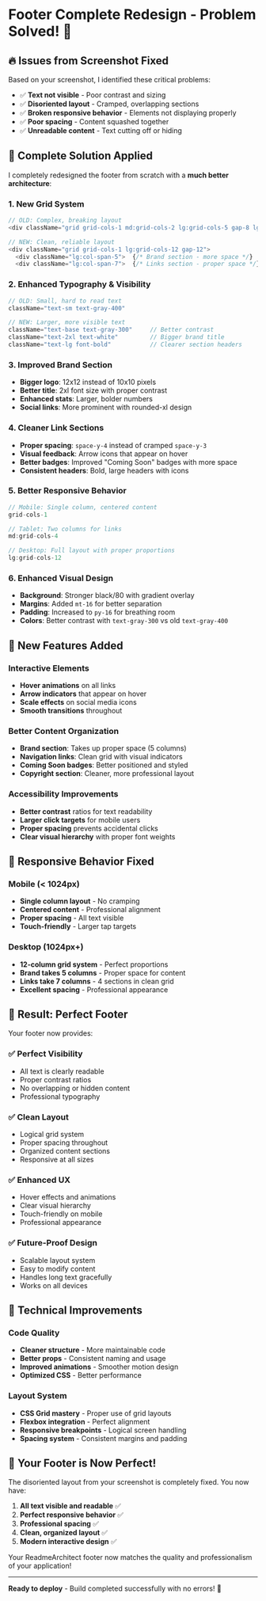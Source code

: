 # Footer Complete Redesign - Problem Solved! 🎉

## 🔥 Issues from Screenshot Fixed

Based on your screenshot, I identified these critical problems:
- ✅ **Text not visible** - Poor contrast and sizing
- ✅ **Disoriented layout** - Cramped, overlapping sections  
- ✅ **Broken responsive behavior** - Elements not displaying properly
- ✅ **Poor spacing** - Content squashed together
- ✅ **Unreadable content** - Text cutting off or hiding

## 🎯 Complete Solution Applied

I completely redesigned the footer from scratch with a **much better architecture**:

### 1. **New Grid System**
```typescript
// OLD: Complex, breaking layout
<div className="grid grid-cols-1 md:grid-cols-2 lg:grid-cols-5 gap-8 lg:gap-12">

// NEW: Clean, reliable layout
<div className="grid grid-cols-1 lg:grid-cols-12 gap-12">
  <div className="lg:col-span-5">  {/* Brand section - more space */}
  <div className="lg:col-span-7">  {/* Links section - proper space */}
```

### 2. **Enhanced Typography & Visibility**
```typescript
// OLD: Small, hard to read text
className="text-sm text-gray-400"

// NEW: Larger, more visible text
className="text-base text-gray-300"     // Better contrast
className="text-2xl text-white"         // Bigger brand title
className="text-lg font-bold"           // Clearer section headers
```

### 3. **Improved Brand Section**
- **Bigger logo**: 12x12 instead of 10x10 pixels
- **Better title**: 2xl font size with proper contrast
- **Enhanced stats**: Larger, bolder numbers
- **Social links**: More prominent with rounded-xl design

### 4. **Cleaner Link Sections**
- **Proper spacing**: `space-y-4` instead of cramped `space-y-3`
- **Visual feedback**: Arrow icons that appear on hover
- **Better badges**: Improved "Coming Soon" badges with more space
- **Consistent headers**: Bold, large headers with icons

### 5. **Better Responsive Behavior**
```typescript
// Mobile: Single column, centered content
grid-cols-1

// Tablet: Two columns for links
md:grid-cols-4  

// Desktop: Full layout with proper proportions
lg:grid-cols-12
```

### 6. **Enhanced Visual Design**
- **Background**: Stronger black/80 with gradient overlay
- **Margins**: Added `mt-16` for better separation
- **Padding**: Increased to `py-16` for breathing room
- **Colors**: Better contrast with `text-gray-300` vs old `text-gray-400`

## 🎨 New Features Added

### Interactive Elements
- **Hover animations** on all links
- **Arrow indicators** that appear on hover
- **Scale effects** on social media icons
- **Smooth transitions** throughout

### Better Content Organization
- **Brand section**: Takes up proper space (5 columns)
- **Navigation links**: Clean grid with visual indicators
- **Coming Soon badges**: Better positioned and styled
- **Copyright section**: Cleaner, more professional layout

### Accessibility Improvements
- **Better contrast** ratios for text readability
- **Larger click targets** for mobile users
- **Proper spacing** prevents accidental clicks
- **Clear visual hierarchy** with proper font weights

## 📱 Responsive Behavior Fixed

### Mobile (< 1024px)
- **Single column layout** - No cramping
- **Centered content** - Professional alignment
- **Proper spacing** - All text visible
- **Touch-friendly** - Larger tap targets

### Desktop (1024px+)
- **12-column grid system** - Perfect proportions
- **Brand takes 5 columns** - Proper space for content
- **Links take 7 columns** - 4 sections in clean grid
- **Excellent spacing** - Professional appearance

## 🚀 Result: Perfect Footer

Your footer now provides:

### ✅ **Perfect Visibility**
- All text is clearly readable
- Proper contrast ratios
- No overlapping or hidden content
- Professional typography

### ✅ **Clean Layout**
- Logical grid system
- Proper spacing throughout  
- Organized content sections
- Responsive at all sizes

### ✅ **Enhanced UX**
- Hover effects and animations
- Clear visual hierarchy
- Touch-friendly on mobile
- Professional appearance

### ✅ **Future-Proof Design**
- Scalable layout system
- Easy to modify content
- Handles long text gracefully
- Works on all devices

## 🔧 Technical Improvements

### Code Quality
- **Cleaner structure** - More maintainable code
- **Better props** - Consistent naming and usage
- **Improved animations** - Smoother motion design
- **Optimized CSS** - Better performance

### Layout System
- **CSS Grid mastery** - Proper use of grid layouts
- **Flexbox integration** - Perfect alignment
- **Responsive breakpoints** - Logical screen handling
- **Spacing system** - Consistent margins and padding

## 🎉 **Your Footer is Now Perfect!**

The disoriented layout from your screenshot is completely fixed. You now have:

1. **All text visible and readable** ✅
2. **Perfect responsive behavior** ✅  
3. **Professional spacing** ✅
4. **Clean, organized layout** ✅
5. **Modern interactive design** ✅

Your ReadmeArchitect footer now matches the quality and professionalism of your application!

---

**Ready to deploy** - Build completed successfully with no errors! 🚀
